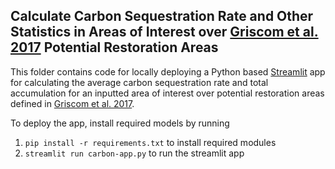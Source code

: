 ## Calculate Carbon Sequestration Rate and Other Statistics in Areas of Interest over [Griscom et al. 2017](https://www.pnas.org/doi/full/10.1073/pnas.1710465114) Potential Restoration Areas
This folder contains code for locally deploying a Python based [Streamlit](https://streamlit.io/) app for calculating the average carbon sequestration rate and total accumulation for an inputted area of interest over potential restoration areas defined in [Griscom et al. 2017](https://www.pnas.org/doi/full/10.1073/pnas.1710465114).

To deploy the app, install required models by running
1. `pip install -r requirements.txt` to install required modules
2. `streamlit run carbon-app.py` to run the streamlit app

